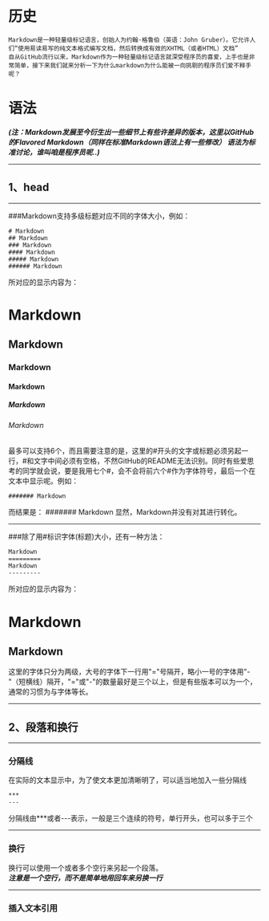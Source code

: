 # 历史

    Markdown是一种轻量级标记语言，创始人为约翰·格鲁伯（英语：John Gruber）。它允许人们“使用易读易写的纯文本格式编写文档，然后转换成有效的XHTML（或者HTML）文档”
    自从GitHub流行以来，Markdown作为一种轻量级标记语言就深受程序员的喜爱，上手也是非常简单，接下来我们就来分析一下为什么markdown为什么能被一向挑剔的程序员们爱不释手呢？


# 语法
***(注：Markdown发展至今衍生出一些细节上有些许差异的版本，这里以GitHub 的Flavored Markdown（同样在标准Markdown语法上有一些修改） 语法为标准讨论，谁叫咱是程序员呢..)***
***
## 1、head
***
###Markdown支持多级标题对应不同的字体大小，例如：

    # Markdown
    ## Markdown
    ### Markdown
    #### Markdown
    ##### Markdown
    ###### Markdown
所对应的显示内容为：
# Markdown  
## Markdown
### Markdown
#### Markdown
##### Markdown
###### Markdown
最多可以支持6个，而且需要注意的是，这里的#开头的文字或标题必须另起一行，#和文字中间必须有空格，不然GitHub的README无法识别。同时有些爱思考的同学就会说，要是我用七个#，会不会将前六个#作为字体符号，最后一个在文本中显示呢。例如：

    ####### Markdown
而结果是：
####### Markdown
显然，Markdown并没有对其进行转化。

***
###除了用#标识字体(标题)大小，还有一种方法：

    Markdown
    =========
    Markdown
    ---------

所对应的显示内容为：

Markdown
========
Markdown
--------
这里的字体只分为两级，大号的字体下一行用"="号隔开，略小一号的字体用"-"（短横线）隔开，"="或"-"的数量最好是三个以上，但是有些版本可以为一个，通常的习惯为与字体等长。
***

## 2、段落和换行
***
### 分隔线 
在实际的文本显示中，为了使文本更加清晰明了，可以适当地加入一些分隔线

    ***
    ---
分隔线由***或者---表示，一般是三个连续的符号，单行开头，也可以多于三个
***
### 换行
换行可以使用一个或者多个空行来另起一个段落。   
***注意是一个空行，而不是简单地用回车来另换一行***

***
### 插入文本引用
